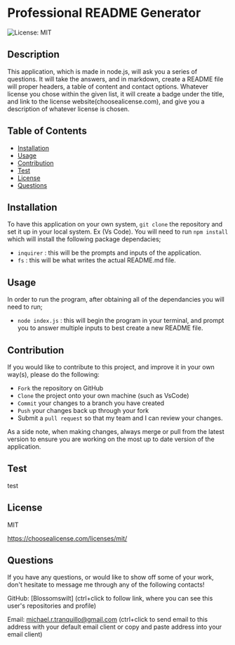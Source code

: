 # Professional README Generator
![License: MIT](https://img.shields.io/badge/License-MIT-yellow.svg)

## Description
This application, which is made in node.js, will ask you a series of questions. It will take the answers, and in markdown, create a README file will proper headers, a table of content and contact options. Whatever license you chose within the given list, it will create a badge under the title, and link to the license website(choosealicense.com), and give you a description of whatever license is chosen. 

## Table of Contents
* [Installation](#installation)
* [Usage](#usage)
* [Contribution](#contribution)
* [Test](#test)
* [License](#license)
* [Questions](#questions)


## Installation
To have this application on your own system, `git clone` the repository and set it up in your local system. Ex (Vs Code).
You will need to run `npm install` which will install the following package dependacies;
* `inquirer` : this will be the prompts and inputs of the application.
* `fs` : this will be what writes the actual README.md file.


## Usage
In order to run the program, after obtaining all of the dependancies you will need to run;
* `node index.js` : this will begin the program in your terminal, and prompt you to answer multiple inputs to best create a new README file. 

## Contribution
If you would like to contribute to this project, and improve it in your own way(s), please do the following:
- `Fork` the repository on GitHub
- `Clone` the project onto your own machine (such as VsCode)
- `Commit` your changes to a branch you have created
- `Push` your changes back up through your fork
- Submit a `pull request` so that my team and I can review your changes.

As a side note, when making changes, always merge or pull from the latest version to ensure you are working on the most up to date version of the application. 

## Test
test

## License
MIT

https://choosealicense.com/licenses/mit/

## Questions
If you have any questions, or would like to show off some of your work, don't hesitate to message me through any of the following contacts!

GitHub: [Blossomswilt]
(ctrl+click to follow link, where you can see this user's repositories and profile)
    

Email: michael.r.tranquillo@gmail.com
(ctrl+click to send email to this address with your default email client or copy and paste address into your email client)
